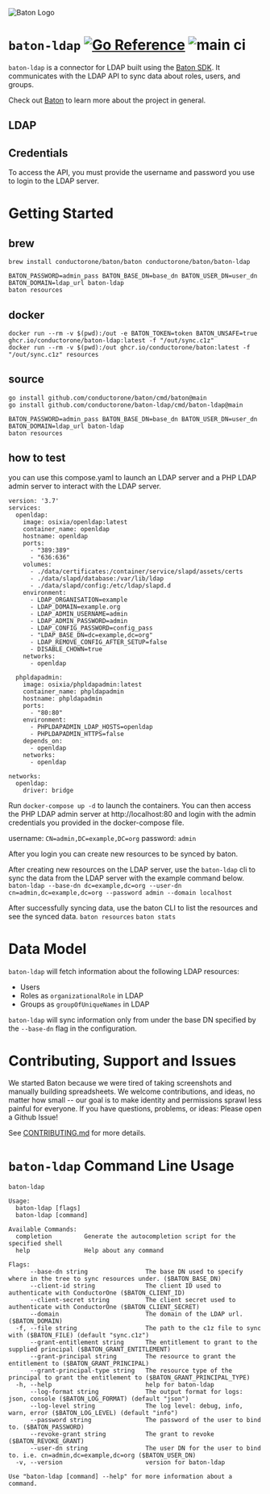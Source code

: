 ![Baton Logo](./docs/images/baton-logo.png)

# `baton-ldap` [![Go Reference](https://pkg.go.dev/badge/github.com/conductorone/baton-ldap.svg)](https://pkg.go.dev/github.com/conductorone/baton-ldap) ![main ci](https://github.com/conductorone/baton-ldap/actions/workflows/main.yaml/badge.svg)

`baton-ldap` is a connector for LDAP built using the [Baton SDK](https://github.com/conductorone/baton-sdk). It communicates with the LDAP API to sync data about roles, users, and groups.

Check out [Baton](https://github.com/conductorone/baton) to learn more about the project in general.

## LDAP 

## Credentials

To access the API, you must provide the username and password you use to login to the LDAP server. 

# Getting Started

## brew

```
brew install conductorone/baton/baton conductorone/baton/baton-ldap

BATON_PASSWORD=admin_pass BATON_BASE_DN=base_dn BATON_USER_DN=user_dn BATON_DOMAIN=ldap_url baton-ldap
baton resources
```

## docker

```
docker run --rm -v $(pwd):/out -e BATON_TOKEN=token BATON_UNSAFE=true ghcr.io/conductorone/baton-ldap:latest -f "/out/sync.c1z"
docker run --rm -v $(pwd):/out ghcr.io/conductorone/baton:latest -f "/out/sync.c1z" resources
```

## source

```
go install github.com/conductorone/baton/cmd/baton@main
go install github.com/conductorone/baton-ldap/cmd/baton-ldap@main

BATON_PASSWORD=admin_pass BATON_BASE_DN=base_dn BATON_USER_DN=user_dn BATON_DOMAIN=ldap_url baton-ldap
baton resources
```

## how to test 
you can use this compose.yaml to launch an LDAP server and a PHP LDAP admin server to interact with the LDAP server.

```
version: '3.7'
services:
  openldap:
    image: osixia/openldap:latest
    container_name: openldap
    hostname: openldap
    ports: 
      - "389:389"
      - "636:636"
    volumes:
      - ./data/certificates:/container/service/slapd/assets/certs
      - ./data/slapd/database:/var/lib/ldap
      - ./data/slapd/config:/etc/ldap/slapd.d
    environment: 
      - LDAP_ORGANISATION=example
      - LDAP_DOMAIN=example.org
      - LDAP_ADMIN_USERNAME=admin
      - LDAP_ADMIN_PASSWORD=admin
      - LDAP_CONFIG_PASSWORD=config_pass
      - "LDAP_BASE_DN=dc=example,dc=org"
      - LDAP_REMOVE_CONFIG_AFTER_SETUP=false
      - DISABLE_CHOWN=true
    networks:
      - openldap
  
  phpldapadmin:
    image: osixia/phpldapadmin:latest
    container_name: phpldapadmin
    hostname: phpldapadmin
    ports: 
      - "80:80"
    environment: 
      - PHPLDAPADMIN_LDAP_HOSTS=openldap
      - PHPLDAPADMIN_HTTPS=false
    depends_on:
      - openldap
    networks:
      - openldap

networks:
  openldap:
    driver: bridge
```

Run `docker-compose up -d` to launch the containers.
You can then access the PHP LDAP admin server at http://localhost:80 and login with the admin credentials you provided in the docker-compose file.

username: `CN=admin,DC=example,DC=org`
password: `admin`

After you login you can create new resources to be synced by baton. 

After creating new resources on the LDAP server, use the `baton-ldap` cli to sync the data from the LDAP server with the example command below.
`baton-ldap --base-dn dc=example,dc=org --user-dn cn=admin,dc=example,dc=org --password admin --domain localhost`

After successfully syncing data, use the baton CLI to list the resources and see the synced data.
`baton resources`
`baton stats`

# Data Model

`baton-ldap` will fetch information about the following LDAP resources:

- Users
- Roles as `organizationalRole` in LDAP
- Groups as `groupOfUniqueNames` in LDAP

`baton-ldap` will sync information only from under the base DN specified by the `--base-dn` flag in the configuration.

# Contributing, Support and Issues

We started Baton because we were tired of taking screenshots and manually building spreadsheets. We welcome contributions, and ideas, no matter how small -- our goal is to make identity and permissions sprawl less painful for everyone. If you have questions, problems, or ideas: Please open a Github Issue!

See [CONTRIBUTING.md](https://github.com/ConductorOne/baton/blob/main/CONTRIBUTING.md) for more details.

# `baton-ldap` Command Line Usage

```
baton-ldap

Usage:
  baton-ldap [flags]
  baton-ldap [command]

Available Commands:
  completion         Generate the autocompletion script for the specified shell
  help               Help about any command

Flags:
      --base-dn string                The base DN used to specify where in the tree to sync resources under. ($BATON_BASE_DN)
      --client-id string              The client ID used to authenticate with ConductorOne ($BATON_CLIENT_ID)
      --client-secret string          The client secret used to authenticate with ConductorOne ($BATON_CLIENT_SECRET)
      --domain                        The domain of the LDAP url. ($BATON_DOMAIN)
  -f, --file string                   The path to the c1z file to sync with ($BATON_FILE) (default "sync.c1z")
      --grant-entitlement string      The entitlement to grant to the supplied principal ($BATON_GRANT_ENTITLEMENT)
      --grant-principal string        The resource to grant the entitlement to ($BATON_GRANT_PRINCIPAL)
      --grant-principal-type string   The resource type of the principal to grant the entitlement to ($BATON_GRANT_PRINCIPAL_TYPE)
  -h, --help                          help for baton-ldap
      --log-format string             The output format for logs: json, console ($BATON_LOG_FORMAT) (default "json")
      --log-level string              The log level: debug, info, warn, error ($BATON_LOG_LEVEL) (default "info")
      --password string               The password of the user to bind to. ($BATON_PASSWORD)
      --revoke-grant string           The grant to revoke ($BATON_REVOKE_GRANT)
      --user-dn string                The user DN for the user to bind to. i.e. cn=admin,dc=example,dc=org ($BATON_USER_DN)
  -v, --version                       version for baton-ldap

Use "baton-ldap [command] --help" for more information about a command.

```